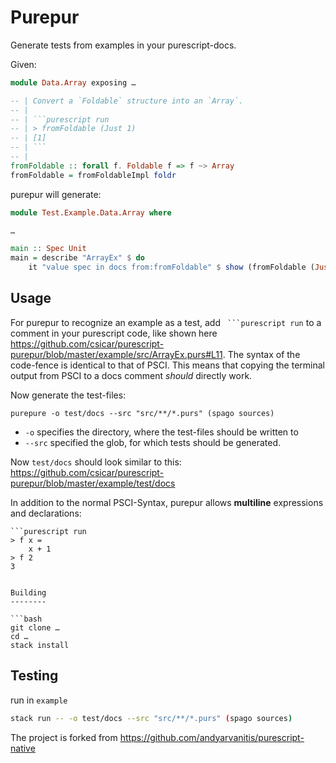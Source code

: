 Purepur
=======

Generate tests from examples in your purescript-docs.

Given:
```purescript
module Data.Array exposing …

-- | Convert a `Foldable` structure into an `Array`.
-- |
-- | ```purescript run
-- | > fromFoldable (Just 1)
-- | [1]
-- | ```
-- |
fromFoldable :: forall f. Foldable f => f ~> Array
fromFoldable = fromFoldableImpl foldr
```
purepur will generate:
```purescript
module Test.Example.Data.Array where 

…

main :: Spec Unit
main = describe "ArrayEx" $ do 
    it "value spec in docs from:fromFoldable" $ show (fromFoldable (Just 1)) `shouldEqual` "[1]"
```

Usage
------

For purepur to recognize an example as a test, add ` ```purescript run` to a comment in your purescript code, like shown here https://github.com/csicar/purescript-purepur/blob/master/example/src/ArrayEx.purs#L11.
The syntax of the code-fence is identical to that of PSCI. This means that copying the terminal output from PSCI to a docs comment _should_ directly work.

Now generate the test-files:

`purepure -o test/docs --src "src/**/*.purs" (spago sources)`

- `-o` specifies the directory, where the test-files should be written to
- `--src` specified the glob, for which tests should be generated.

Now `test/docs` should look similar to this: https://github.com/csicar/purescript-purepur/blob/master/example/test/docs

In addition to the normal PSCI-Syntax, purepur allows __multiline__ expressions and declarations:
```
```purescript run
> f x = 
    x + 1
> f 2
3
```
```

Building
--------

```bash
git clone …
cd …
stack install
```

Testing
-----

run in `example`

```bash
stack run -- -o test/docs --src "src/**/*.purs" (spago sources)
```


The project is forked from https://github.com/andyarvanitis/purescript-native